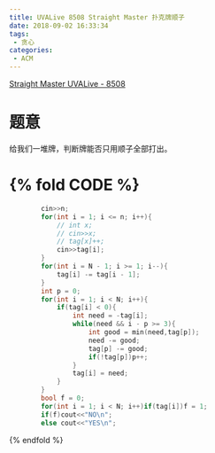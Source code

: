 ```yaml
---
title: UVALive 8508 Straight Master 扑克牌顺子
date: 2018-09-02 16:33:34
tags:
 - 贪心
categories:
 - ACM
---
```



[Straight Master UVALive - 8508](https://vjudge.net/problem/UVALive-8508)
# 题意
给我们一堆牌，判断牌能否只用顺子全部打出。

<!--more-->
#  {% fold CODE %} 
```C
        cin>>n;
        for(int i = 1; i <= n; i++){
            // int x;
            // cin>>x;
            // tag[x]++;
            cin>>tag[i];
        }
        for(int i = N - 1; i >= 1; i--){
            tag[i] -= tag[i - 1];
        }
        int p = 0;
        for(int i = 1; i < N; i++){
            if(tag[i] < 0){
                int need = -tag[i];
                while(need && i - p >= 3){
                    int good = min(need,tag[p]);
                    need -= good;
                    tag[p] -= good;
                    if(!tag[p])p++;
                }
                tag[i] = need;
            }
        }
        bool f = 0;
        for(int i = 1; i < N; i++)if(tag[i])f = 1;
        if(f)cout<<"NO\n";
        else cout<<"YES\n";
```
{% endfold %}

